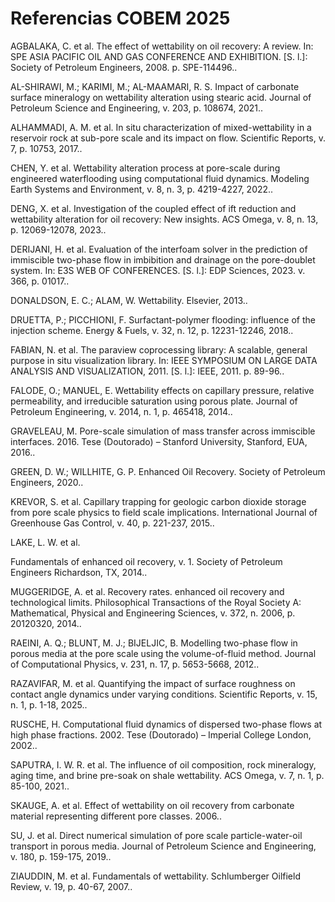 # Referencias COBEM 2025

AGBALAKA, C. et al. The effect of wettability on oil recovery: A review. In: SPE ASIA PACIFIC OIL AND GAS CONFERENCE AND EXHIBITION. [S. l.]: Society of Petroleum Engineers, 2008. p. SPE-114496..

AL-SHIRAWI, M.; KARIMI, M.; AL-MAAMARI, R. S. Impact of carbonate surface mineralogy on wettability alteration using stearic acid. Journal of Petroleum Science and Engineering, v. 203, p. 108674, 2021..

ALHAMMADI, A. M. et al. In situ characterization of mixed-wettability in a reservoir rock at sub-pore scale and its impact on flow. Scientific Reports, v. 7, p. 10753, 2017..

CHEN, Y. et al. Wettability alteration process at pore-scale during engineered waterflooding using computational fluid dynamics. Modeling Earth Systems and Environment, v. 8, n. 3, p. 4219-4227, 2022..

DENG, X. et al. Investigation of the coupled effect of ift reduction and wettability alteration for oil recovery: New insights. ACS Omega, v. 8, n. 13, p. 12069-12078, 2023..

DERIJANI, H. et al. Evaluation of the interfoam solver in the prediction of immiscible two-phase flow in imbibition and drainage on the pore-doublet system. In: E3S WEB OF CONFERENCES. [S. l.]: EDP Sciences, 2023. v. 366, p. 01017..

DONALDSON, E. C.; ALAM, W. Wettability. Elsevier, 2013..

DRUETTA, P.; PICCHIONI, F. Surfactant-polymer flooding: influence of the injection scheme. Energy & Fuels, v. 32, n. 12, p. 12231-12246, 2018..

FABIAN, N. et al. The paraview coprocessing library: A scalable, general purpose in situ visualization library. In: IEEE SYMPOSIUM ON LARGE DATA ANALYSIS AND VISUALIZATION, 2011. [S. l.]: IEEE, 2011. p. 89-96..

FALODE, O.; MANUEL, E. Wettability effects on capillary pressure, relative permeability, and irreducible saturation using porous plate. Journal of Petroleum Engineering, v. 2014, n. 1, p. 465418, 2014..

GRAVELEAU, M. Pore-scale simulation of mass transfer across immiscible interfaces. 2016. Tese (Doutorado) – Stanford University, Stanford, EUA, 2016..

GREEN, D. W.; WILLHITE, G. P. Enhanced Oil Recovery. Society of Petroleum Engineers, 2020..

KREVOR, S. et al. Capillary trapping for geologic carbon dioxide storage from pore scale physics to field scale implications. International Journal of Greenhouse Gas Control, v. 40, p. 221-237, 2015..

LAKE, L. W. et al. 

Fundamentals of enhanced oil recovery, v. 1. Society of Petroleum Engineers Richardson, TX, 2014..

MUGGERIDGE, A. et al. Recovery rates. enhanced oil recovery and technological limits. Philosophical Transactions of the Royal Society A: Mathematical, Physical and Engineering Sciences, v. 372, n. 2006, p. 20120320, 2014..

RAEINI, A. Q.; BLUNT, M. J.; BIJELJIC, B. Modelling two-phase flow in porous media at the pore scale using the volume-of-fluid method. Journal of Computational Physics, v. 231, n. 17, p. 5653-5668, 2012..

RAZAVIFAR, M. et al. Quantifying the impact of surface roughness on contact angle dynamics under varying conditions. Scientific Reports, v. 15, n. 1, p. 1-18, 2025..

RUSCHE, H. Computational fluid dynamics of dispersed two-phase flows at high phase fractions. 2002. Tese (Doutorado) – Imperial College London, 2002..

SAPUTRA, I. W. R. et al. The influence of oil composition, rock mineralogy, aging time, and brine pre-soak on shale wettability. ACS Omega, v. 7, n. 1, p. 85-100, 2021..

SKAUGE, A. et al. Effect of wettability on oil recovery from carbonate material representing different pore classes. 2006..

SU, J. et al. Direct numerical simulation of pore scale particle-water-oil transport in porous media. Journal of Petroleum Science and Engineering, v. 180, p. 159-175, 2019..

ZIAUDDIN, M. et al. Fundamentals of wettability. Schlumberger Oilfield Review, v. 19, p. 40-67, 2007..
